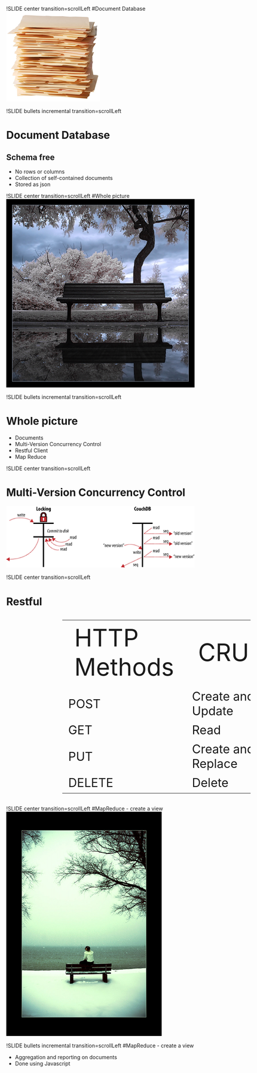 !SLIDE center transition=scrollLeft
#Document Database
![document](document.jpg)

!SLIDE bullets incremental transition=scrollLeft
# Document Database
## Schema free
* No rows or columns
* Collection of self-contained documents
* Stored as json

!SLIDE center transition=scrollLeft
#Whole picture
![big_picture](park.jpg)


!SLIDE bullets incremental transition=scrollLeft
# Whole picture
* Documents
* Multi-Version Concurrency Control
* Restful Client
* Map Reduce


!SLIDE center transition=scrollLeft
# Multi-Version Concurrency Control
![mvcc](mvcc.png)

!SLIDE center transition=scrollLeft
# Restful

<table style="margin-left:150px;font-size:2.3em">
  <tr style="font-size:2.0em">
    <td>HTTP Methods</td>
    <td>CRUD</td>
  </tr>
  <tr>
    <td>POST</td>
    <td>Create and Update</td>
  </tr>
  <tr>
    <td>GET</td>
    <td>Read</td>
  </tr>
  <tr>
    <td>PUT</td>
    <td>Create and Replace</td>
  </tr>
  <tr>
    <td>DELETE</td>
    <td>Delete</td>
  </tr>
<table>

!SLIDE center transition=scrollLeft
#MapReduce - create a view
![view](view.jpg)

!SLIDE bullets incremental transition=scrollLeft
#MapReduce - create a view
* Aggregation and reporting on documents
* Done using Javascript




